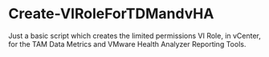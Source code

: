 # Create-VIRoleForTDMandvHA
Just a basic script which creates the limited permissions VI Role, in vCenter, for the TAM Data Metrics and VMware Health Analyzer Reporting Tools.
